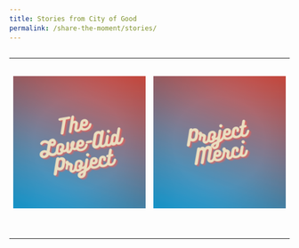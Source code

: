 ```yaml
---
title: Stories from City of Good
permalink: /share-the-moment/stories/
---
```

<table class="table-v">

<table style="width:100%">
    
<tr>
    <td>
      <br>
      <p><a href="https://github.com/isomerpages/ura-mbsc2021/blob/staging/images/3.png?raw=true"><img src="https://github.com/isomerpages/ura-mbsc2021/blob/staging/images/1.png?raw=true" alt="Image of The Love-Aid Project"></a></p>
      <br>
      <br> 
    </td>
    <td>
      <br>
      <p><a href="https://github.com/isomerpages/ura-mbsc2021/blob/staging/images/4.png?raw=true"><img src="https://github.com/isomerpages/ura-mbsc2021/blob/staging/images/2.png?raw=true" alt="Image of Project Merci"></a></p>
      <br>
      <br>    
<tr>
   
       
